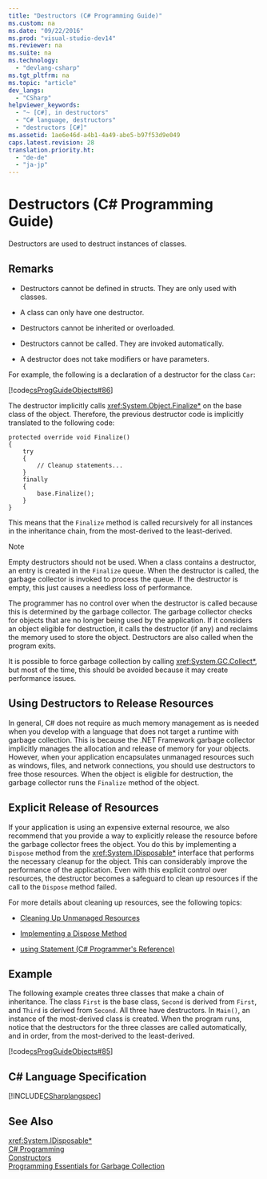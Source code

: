 ```yaml
---
title: "Destructors (C# Programming Guide)"
ms.custom: na
ms.date: "09/22/2016"
ms.prod: "visual-studio-dev14"
ms.reviewer: na
ms.suite: na
ms.technology: 
  - "devlang-csharp"
ms.tgt_pltfrm: na
ms.topic: "article"
dev_langs: 
  - "CSharp"
helpviewer_keywords: 
  - "~ [C#], in destructors"
  - "C# language, destructors"
  - "destructors [C#]"
ms.assetid: 1ae6e46d-a4b1-4a49-abe5-b97f53d9e049
caps.latest.revision: 28
translation.priority.ht: 
  - "de-de"
  - "ja-jp"
---
```

# Destructors (C# Programming Guide)
Destructors are used to destruct instances of classes.  
  
## Remarks  
  
-   Destructors cannot be defined in structs. They are only used with classes.  
  
-   A class can only have one destructor.  
  
-   Destructors cannot be inherited or overloaded.  
  
-   Destructors cannot be called. They are invoked automatically.  
  
-   A destructor does not take modifiers or have parameters.  
  
 For example, the following is a declaration of a destructor for the class `Car`:  
  
 [!code[csProgGuideObjects#86](../vs140/codesnippet/CSharp/destructors--csharp-programming-guide-_1.cs)]  
  
 The destructor implicitly calls <xref:System.Object.Finalize*> on the base class of the object. Therefore, the previous destructor code is implicitly translated to the following code:  
  
```  
protected override void Finalize()  
{  
    try  
    {  
        // Cleanup statements...  
    }  
    finally  
    {  
        base.Finalize();  
    }  
}  
```  
  
 This means that the `Finalize` method is called recursively for all instances in the inheritance chain, from the most-derived to the least-derived.  
  
> [!NOTE]
>  Empty destructors should not be used. When a class contains a destructor, an entry is created in the `Finalize` queue. When the destructor is called, the garbage collector is invoked to process the queue. If the destructor is empty, this just causes a needless loss of performance.  
  
 The programmer has no control over when the destructor is called because this is determined by the garbage collector. The garbage collector checks for objects that are no longer being used by the application. If it considers an object eligible for destruction, it calls the destructor (if any) and reclaims the memory used to store the object. Destructors are also called when the program exits.  
  
 It is possible to force garbage collection by calling <xref:System.GC.Collect*>, but most of the time, this should be avoided because it may create performance issues.  
  
## Using Destructors to Release Resources  
 In general, C# does not require as much memory management as is needed when you develop with a language that does not target a runtime with garbage collection. This is because the .NET Framework garbage collector implicitly manages the allocation and release of memory for your objects. However, when your application encapsulates unmanaged resources such as windows, files, and network connections, you should use destructors to free those resources. When the object is eligible for destruction, the garbage collector runs the `Finalize` method of the object.  
  
## Explicit Release of Resources  
 If your application is using an expensive external resource, we also recommend that you provide a way to explicitly release the resource before the garbage collector frees the object. You do this by implementing a `Dispose` method from the <xref:System.IDisposable*> interface that performs the necessary cleanup for the object. This can considerably improve the performance of the application. Even with this explicit control over resources, the destructor becomes a safeguard to clean up resources if the call to the `Dispose` method failed.  
  
 For more details about cleaning up resources, see the following topics:  
  
-   [Cleaning Up Unmanaged Resources](assetId:///a17b0066-71c2-4ba4-9822-8e19332fc213)  
  
-   [Implementing a Dispose Method](assetId:///eb4e1af0-3b48-4fbc-ad4e-fc2f64138bf9)  
  
-   [using Statement (C# Programmer's Reference)](../vs140/using-statement--csharp-reference-.md)  
  
## Example  
 The following example creates three classes that make a chain of inheritance. The class `First` is the base class, `Second` is derived from `First`, and `Third` is derived from `Second`. All three have destructors. In `Main()`, an instance of the most-derived class is created. When the program runs, notice that the destructors for the three classes are called automatically, and in order, from the most-derived to the least-derived.  
  
 [!code[csProgGuideObjects#85](../vs140/codesnippet/CSharp/destructors--csharp-programming-guide-_2.cs)]  
  
## C# Language Specification  
 [!INCLUDE[CSharplangspec](../vs140/includes/csharplangspec_md.md)]  
  
## See Also  
 <xref:System.IDisposable*>   
 [C# Programming](../vs140/csharp-programming-guide.md)   
 [Constructors](../vs140/constructors--csharp-programming-guide-.md)   
 [Programming Essentials for Garbage Collection](assetId:///22b6cb97-0c80-4eeb-a2cf-5ed7655e37f9)